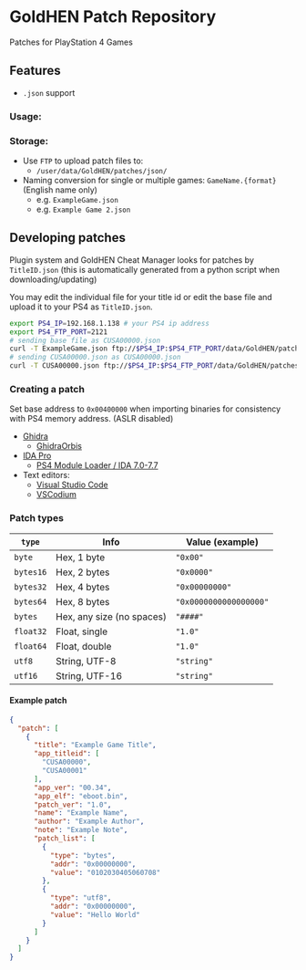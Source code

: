 # GoldHEN Patch Repository
Patches for PlayStation 4 Games

## Features
* `.json` support

### Usage:

### Storage:
* Use `FTP` to upload patch files to:
  * `/user/data/GoldHEN/patches/json/`
* Naming conversion for single or multiple games: `GameName.{format}` (English name only)
  * e.g. `ExampleGame.json`
  * e.g. `Example Game 2.json`

## Developing patches

Plugin system and GoldHEN Cheat Manager looks for patches by `TitleID.json` (this is automatically generated from a python script when downloading/updating)

You may edit the individual file for your title id or edit the base file and upload it to your PS4 as `TitleID.json`.

```bash
export PS4_IP=192.168.1.138 # your PS4 ip address
export PS4_FTP_PORT=2121
# sending base file as CUSA00000.json
curl -T ExampleGame.json ftp://$PS4_IP:$PS4_FTP_PORT/data/GoldHEN/patches/json/CUSA00000.json
# sending CUSA00000.json as CUSA00000.json
curl -T CUSA00000.json ftp://$PS4_IP:$PS4_FTP_PORT/data/GoldHEN/patches/json/CUSA00000.json
```

### Creating a patch

Set base address to `0x00400000` when importing binaries for consistency with PS4 memory address. (ASLR disabled)
* [Ghidra](https://ghidra-sre.org/)
  * [GhidraOrbis](https://github.com/astrelsky/GhidraOrbis/releases/latest)
* [IDA Pro](https://hex-rays.com/ida-pro/)
  * [PS4 Module Loader / IDA 7.0-7.7](https://github.com/SocraticBliss/ps4_module_loader/releases/latest)
* Text editors:
  * [Visual Studio Code](https://code.visualstudio.com/)
  * [VSCodium](https://vscodium.com/)

### Patch types

| `type`    | Info                      | Value (example)        |
|-----------|---------------------------|------------------------|
| `byte`    | Hex, 1 byte               | `"0x00"`               |
| `bytes16` | Hex, 2 bytes              | `"0x0000"`             |
| `bytes32` | Hex, 4 bytes              | `"0x00000000"`         |
| `bytes64` | Hex, 8 bytes              | `"0x0000000000000000"` |
| `bytes`   | Hex, any size (no spaces) | `"####"`               |
| `float32` | Float, single             | `"1.0"`                |
| `float64` | Float, double             | `"1.0"`                |
| `utf8`    | String, UTF-8             | `"string"`             |
| `utf16`   | String, UTF-16            | `"string"`             |

#### Example patch

```json
{
  "patch": [
    {
      "title": "Example Game Title",
      "app_titleid": [
        "CUSA00000",
        "CUSA00001"
      ],
      "app_ver": "00.34",
      "app_elf": "eboot.bin",
      "patch_ver": "1.0",
      "name": "Example Name",
      "author": "Example Author",
      "note": "Example Note",
      "patch_list": [
        {
          "type": "bytes",
          "addr": "0x00000000",
          "value": "0102030405060708"
        },
        {
          "type": "utf8",
          "addr": "0x00000000",
          "value": "Hello World"
        }
      ]
    }
  ]
}
```
